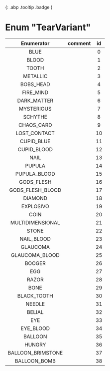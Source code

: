 [ ](#){: .abp .tooltip .badge }
# Enum "TearVariant"
|Enumerator|comment|id|
|:--:|:--:|:--:|
| BLUE |  | 0 |
| BLOOD |  | 1 |
| TOOTH |  | 2 |
| METALLIC |  | 3 |
| BOBS_HEAD |  | 4 |
| FIRE_MIND |  | 5 |
| DARK_MATTER |  | 6 |
| MYSTERIOUS |  | 7 |
| SCHYTHE |  | 8 |
| CHAOS_CARD |  | 9 |
| LOST_CONTACT |  | 10 |
| CUPID_BLUE |  | 11 |
| CUPID_BLOOD |  | 12 |
| NAIL |  | 13 |
| PUPULA |  | 14 |
| PUPULA_BLOOD |  | 15 |
| GODS_FLESH |  | 16 |
| GODS_FLESH_BLOOD |  | 17 |
| DIAMOND |  | 18 |
| EXPLOSIVO |  | 19 |
| COIN |  | 20 |
| MULTIDIMENSIONAL |  | 21 |
| STONE |  | 22 |
| NAIL_BLOOD |  | 23 |
| GLAUCOMA |  | 24 |
| GLAUCOMA_BLOOD |  | 25 |
| BOOGER |  | 26 |
| EGG |  | 27 |
| RAZOR |  | 28 |
| BONE |  | 29 |
| BLACK_TOOTH |  | 30 |
| NEEDLE |  | 31 |
| BELIAL |  | 32 |
| EYE |  | 33 |
| EYE_BLOOD |  | 34 |
| BALLOON |  | 35 |
| HUNGRY |  | 36 |
| BALLOON_BRIMSTONE |  | 37 |
| BALLOON_BOMB |  | 38 |